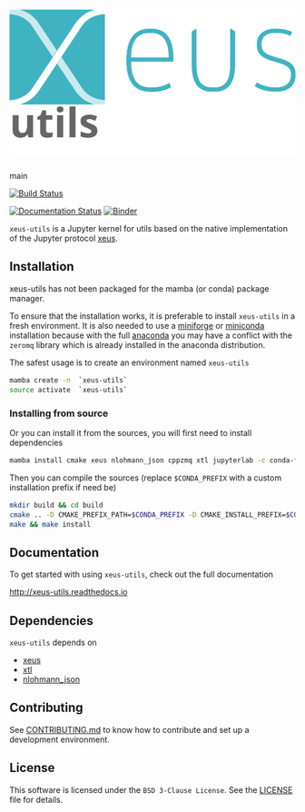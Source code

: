 # ![xeus-utils](docs/source/xeus-logo.svg)

main


[![Build Status](https://github.com/DerThorsten/xeus-utils/actions/workflows/main.yml/badge.svg)](https://github.com/DerThorsten/xeus-utils/actions/workflows/main.yml)

[![Documentation Status](http://readthedocs.org/projects/xeus-python/badge/?version=latest)](https://xeus-utilsreadthedocs.io/en/latest/?badge=latest)
[![Binder](https://mybinder.org/badge_logo.svg)](https://mybinder.org/v2/gh/DerThorsten/xeus-utils/main?urlpath=/lab/tree/notebooks/xeus-utils.ipynb)

`xeus-utils` is a Jupyter kernel for utils based on the native implementation of the
Jupyter protocol [xeus](https://github.com/jupyter-xeus/xeus).

## Installation

xeus-utils has not been packaged for the mamba (or conda) package manager.

To ensure that the installation works, it is preferable to install `xeus-utils` in a
fresh environment. It is also needed to use a
[miniforge](https://github.com/conda-forge/miniforge#mambaforge) or
[miniconda](https://conda.io/miniconda.html) installation because with the full
[anaconda](https://www.anaconda.com/) you may have a conflict with the `zeromq` library
which is already installed in the anaconda distribution.

The safest usage is to create an environment named `xeus-utils`

```bash
mamba create -n  `xeus-utils`
source activate  `xeus-utils`
```

<!-- ### Installing from conda-forge

Then you can install in this environment `xeus-utils` and its dependencies

```bash
mamba install`xeus-utils` notebook -c conda-forge
``` -->

### Installing from source

Or you can install it from the sources, you will first need to install dependencies

```bash
mamba install cmake xeus nlohmann_json cppzmq xtl jupyterlab -c conda-forge
```

Then you can compile the sources (replace `$CONDA_PREFIX` with a custom installation
prefix if need be)

```bash
mkdir build && cd build
cmake .. -D CMAKE_PREFIX_PATH=$CONDA_PREFIX -D CMAKE_INSTALL_PREFIX=$CONDA_PREFIX -D CMAKE_INSTALL_LIBDIR=lib
make && make install
```

<!-- ## Trying it online

To try out xeus-utils interactively in your web browser, just click on the binder link:
(Once Conda Package is Ready)

[![Binder](binder-logo.svg)](https://mybinder.org/v2/gh/DerThorsten/xeus-utils/main?urlpath=/lab/tree/notebooks/xeus-utils.ipynb) -->



## Documentation

To get started with using `xeus-utils`, check out the full documentation

http://xeus-utils.readthedocs.io


## Dependencies

`xeus-utils` depends on

- [xeus](https://github.com/jupyter-xeus/xeus)
- [xtl](https://github.com/xtensor-stack/xtl)
- [nlohmann_json](https://github.com/nlohmann/json)



## Contributing

See [CONTRIBUTING.md](./CONTRIBUTING.md) to know how to contribute and set up a
development environment.

## License

This software is licensed under the `BSD 3-Clause License`. See the [LICENSE](LICENSE)
file for details.
